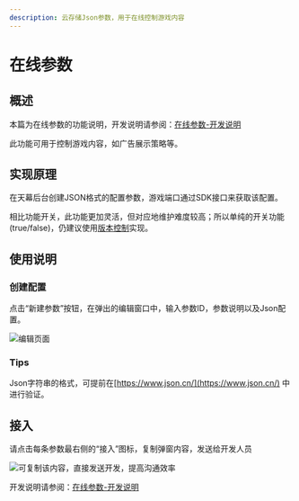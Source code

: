 ```yaml
---
description: 云存储Json参数，用于在线控制游戏内容
---
```


# 在线参数

## 概述

本篇为在线参数的功能说明，开发说明请参阅：[在线参数-开发说明](../dev-guide/json.md)

此功能可用于控制游戏内容，如广告展示策略等。

## 实现原理

在天幕后台创建JSON格式的配置参数，游戏端口通过SDK接口来获取该配置。&#x20;

相比功能开关，此功能更加灵活，但对应地维护难度较高；所以单纯的开关功能(true/false)，仍建议使用[版本控制](features-switch.md)实现。

## 使用说明

### 创建配置

点击“新建参数”按钮，在弹出的编辑窗口中，输入参数ID，参数说明以及Json配置。

![编辑页面](https://cdn.61week.com/tianmu/doc/index/image/game-set/json/1.png)

### &#x20;Tips

Json字符串的格式，可提前在[https://www.json.cn/](https://www.json.cn/) 中进行验证。

## 接入

请点击每条参数最右侧的“接入”图标，复制弹窗内容，发送给开发人员

![可复制该内容，直接发送开发，提高沟通效率](https://cdn.61week.com/tianmu/doc/index/image/game-set/json/2.png)

开发说明请参阅：[在线参数-开发说明](../dev-guide/json.md)
